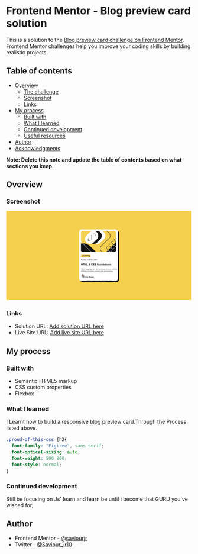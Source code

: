# Frontend Mentor - Blog preview card solution

This is a solution to the [Blog preview card challenge on Frontend Mentor](https://www.frontendmentor.io/challenges/blog-preview-card-ckPaj01IcS). Frontend Mentor challenges help you improve your coding skills by building realistic projects. 

## Table of contents

- [Overview](#overview)
  - [The challenge](#the-challenge)
  - [Screenshot](#screenshot)
  - [Links](#links)
- [My process](#my-process)
  - [Built with](#built-with)
  - [What I learned](#what-i-learned)
  - [Continued development](#continued-development)
  - [Useful resources](#useful-resources)
- [Author](#author)
- [Acknowledgments](#acknowledgments)

**Note: Delete this note and update the table of contents based on what sections you keep.**

## Overview

### Screenshot

![](./Blog%20preview%20Card.jpg)


### Links

- Solution URL: [Add solution URL here](https://your-solution-url.com)
- Live Site URL: [Add live site URL here](https://your-live-site-url.com)

## My process

### Built with

- Semantic HTML5 markup
- CSS custom properties
- Flexbox

### What I learned
I Learnt how to build a responsive blog preview card.Through the Process listed above.

```css
.proud-of-this-css {h2{
  font-family: "Figtree", sans-serif;
  font-optical-sizing: auto;
  font-weight: 500 800;
  font-style: normal;
}

```

### Continued development
Still be focusing on Js' learn and learn be until i become that GURU you've wished for;

## Author
- Frontend Mentor - [@saviourjr](https://www.frontendmentor.io/profile/saviourjr)
- Twitter - [@Saviour_jr10](https://www.twitter.com/ySaviour_jr10)
